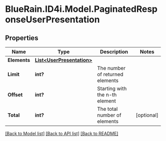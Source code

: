 # BlueRain.ID4i.Model.PaginatedResponseUserPresentation
## Properties

Name | Type | Description | Notes
------------ | ------------- | ------------- | -------------
**Elements** | [**List&lt;UserPresentation&gt;**](UserPresentation.md) |  | 
**Limit** | **int?** | The number of returned elements | 
**Offset** | **int?** | Starting with the n-th element | 
**Total** | **int?** | The total number of elements | [optional] 

[[Back to Model list]](../README.md#documentation-for-models) [[Back to API list]](../README.md#documentation-for-api-endpoints) [[Back to README]](../README.md)

